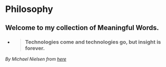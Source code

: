 # Philosophy
## Welcome to my collection of Meaningful Words.



- > ### Technologies come and technologies go, but insight is forever.

*By Michael Nielsen from [here](http://neuralnetworksanddeeplearning.com/about.html)*
